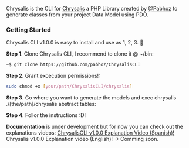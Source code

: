 Chrysalis is the CLI for [Chrysalis](https://github.com/pabhoz/Chrysalis) a PHP Library created by [@Pabhoz](https://github.com/pabhoz) to generate classes from your project Data Model using PDO.

### Getting Started
Chrysalis CLI v1.0.0 is easy to install and use as 1, 2, 3. 🙌

**Step 1**. Clone Chrysalis CLI, I recommend to clone it @ ~/bin:
```bash
~$ git clone https://github.com/pabhoz/ChrysalisCLI
```

**Step 2**. Grant excecution permissions!:
```bash
sudo chmod +x [your/path/ChrysalisCLI/chrysalis]
```

**Step 3**. Go where you want to generate the models and exec chrysalis ./[the/path]/chrysalis abstract tables:

**Step 4**. Follor the instructions :D!

**Documentation** is under development but for now you can check out the explanations videos:
[ChrysalisCLI v1.0.0 Explanation Video (Spanish)!](https://www.youtube.com/watch?v=E8siX2TLl0U&feature=youtu.be)
Chrysalis v1.0.0 Explanation video (English)! -> Comming soon.

